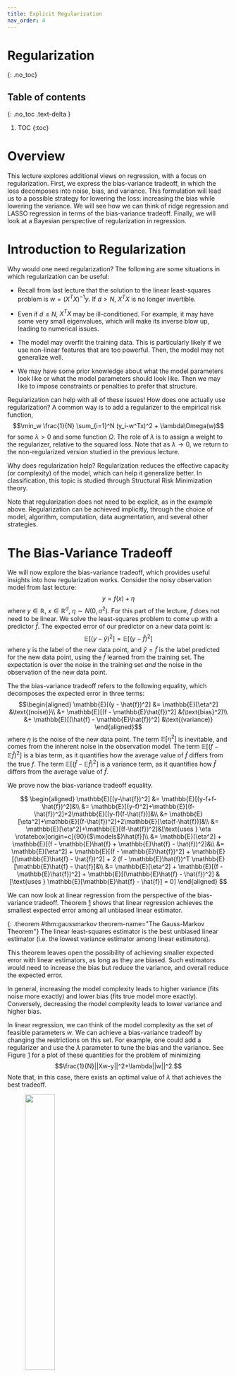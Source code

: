```yaml
---
title: Explicit Regularization
nav_order: 4
---
```

# Regularization
{: .no_toc}
## Table of contents
{: .no_toc .text-delta }

1. TOC
{:toc}

# Overview

This lecture explores additional views on regression, with a focus on
regularization. First, we express the bias-variance tradeoff, in which
the loss decomposes into noise, bias, and variance. This formulation
will lead us to a possible strategy for lowering the loss: increasing
the bias while lowering the variance. We will see how we can think of
ridge regression and LASSO regression in terms of the bias-variance
tradeoff. Finally, we will look at a Bayesian perspective of
regularization in regression.

# Introduction to Regularization

Why would one need regularization? The following are some situations in
which regularization can be useful:

- Recall from last lecture that the solution to the linear least-squares
  problem is $w= (X^TX)^{-1}y$. If $d > N$, $X^TX$ is no longer
  invertible.

- Even if $d \leq N$, $X^TX$ may be ill-conditioned. For example, it may
  have some very small eigenvalues, which will make its inverse blow up,
  leading to numerical issues.

- The model may overfit the training data. This is particularly likely
  if we use non-linear features that are too powerful. Then, the model
  may not generalize well.

- We may have some prior knowledge about what the model parameters look
  like or what the model parameters should look like. Then we may like
  to impose constraints or penalties to prefer that structure.

Regularization can help with all of these issues! How does one actually
use regularization? A common way is to add a regularizer to the
empirical risk function,
$$\min_w \frac{1}{N} \sum_{i=1}^N (y_i-w^Tx)^2 + \lambda\Omega(w)$$ for
some $\lambda > 0$ and some function $\Omega$. The role of $\lambda$ is
to assign a weight to the regularizer, relative to the squared loss.
Note that as $\lambda \to 0$, we return to the non-regularized version
studied in the previous lecture.

Why does regularization help? Regularization reduces the effective
capacity (or complexity) of the model, which can help it generalize
better. In classification, this topic is studied through Structural Risk
Minimization theory.

Note that regularization does not need to be explicit, as in the example
above. Regularization can be achieved implicitly, through the choice of
model, algorithm, computation, data augmentation, and several other
strategies.

# The Bias-Variance Tradeoff

We will now explore the bias-variance tradeoff, which provides useful
insights into how regularization works. Consider the noisy observation
model from last lecture: $$y = f(x)+\eta$$ where $y \in \mathbb{R}$,
$x \in \mathbb{R}^d$, $\eta \sim N(0, \sigma^2)$. For this part of the
lecture, $f$ does not need to be linear. We solve the least-squares
problem to come up with a predictor $\hat{f}$. The expected error of our
predictor on a new data point is:
$$\mathbb{E}[(y-\hat{y})^2]=\mathbb{E}[(y-\hat{f})^2]$$ where $y$ is the
label of the new data point, and $\hat{y} = \hat{f}$ is the label
predicted for the new data point, using the $\hat{f}$ learned from the
training set. The expectation is over the noise in the training set
*and* the noise in the observation of the new data point.

The the bias-variance tradeoff refers to the following equality, which
decomposes the expected error in three terms: $$\begin{aligned}
\mathbb{E}[(y - \hat{f})^2]
&= \mathbb{E}[\eta^2] &\text{(noise)}\\
&+ \mathbb{E}[(f - \mathbb{E}\hat{f})^2] &(\text{bias}^2)\\
&+ \mathbb{E}[(\hat{f} - \mathbb{E}\hat{f})^2] &\text{(variance)}
\end{aligned}$$ where $\eta$ is the noise of the new data point. The
term $\mathbb{E}[\eta^2]$ is inevitable, and comes from the inherent
noise in the observation model. The term
$\mathbb{E}[(f-\mathbb{E}\hat{f})^2]$ is a bias term, as it quantifies
how the average value of $\hat{f}$ differs from the true $f$. The term
$\mathbb{E}[(\hat{f}-\mathbb{E}\hat{f})^2]$ is a variance term, as it
quantifies how $\hat{f}$ differs from the average value of $\hat{f}$.

We prove now the bias-variance tradeoff equality.

$$
\begin{aligned}
\mathbb{E}[(y-\hat{f})^2]
&= \mathbb{E}[(y-f+f-\hat{f})^2]&\\
&= \mathbb{E}[(y-f)^2]+\mathbb{E}[(f-\hat{f})^2]+2\mathbb{E}[(y-f)(f-\hat{f})]&\\
&= \mathbb{E}[\eta^2]+\mathbb{E}[(f-\hat{f})^2]+2\mathbb{E}[\eta(f-\hat{f})]&\\
&= \mathbb{E}[\eta^2]+\mathbb{E}[(f-\hat{f})^2]&[\text{uses } \eta \rotatebox[origin=c]{90}{$\models$}\hat{f}]\\
&= \mathbb{E}[\eta^2] + \mathbb{E}[(f - \mathbb{E}\hat{f} + \mathbb{E}\hat{f} - \hat{f})^2]&\\
&= \mathbb{E}[\eta^2] + \mathbb{E}[(f - \mathbb{E}\hat{f})^2] + \mathbb{E}[(\mathbb{E}\hat{f} - \hat{f})^2] + 2 (f - \mathbb{E}\hat{f})^T \mathbb{E}[\mathbb{E}\hat{f} - \hat{f}]&\\
&= \mathbb{E}[\eta^2] + \mathbb{E}[(f - \mathbb{E}\hat{f})^2] + \mathbb{E}[(\mathbb{E}\hat{f} - \hat{f})^2] & [\text{uses } \mathbb{E}[\mathbb{E}\hat{f} - \hat{f}] = 0]
\end{aligned}
$$

We can now look at linear regression from the perspective of the
bias-variance tradeoff. Theorem
<a href="#thm:gaussmarkov" data-reference-type="ref"
data-reference="thm:gaussmarkov">1</a> shows that linear regression
achieves the smallest expected error among all unbiased linear
estimator.

{: .theorem #thm:gaussmarkov theorem-name="The Gauss-Markov Theorem"}
The linear least-squares
estimator is the best unbiased linear estimator (i.e. the lowest
variance estimator among linear estimators).

This theorem leaves open the possibility of achieving smaller expected
error with linear estimators, as long as they are biased. Such
estimators would need to increase the bias but reduce the variance, and
overall reduce the expected error.

In general, increasing the model complexity leads to higher variance
(fits noise more exactly) and lower bias (fits true model more exactly).
Conversely, decreasing the model complexity leads to lower variance and
higher bias.

In linear regression, we can think of the model complexity as the set of
feasible parameters $w$. We can achieve a bias-variance tradeoff by
changing the restrictions on this set. For example, one could add a
regularizer and use the $\lambda$ parameter to tune the bias and the
variance. See Figure
<a href="#fig:bias_variance" data-reference-type="ref"
data-reference="fig:bias_variance">1</a> for a plot of these quantities
for the problem of minimizing $$\frac{1}{N}||Xw-y||^2+\lambda||w||^2.$$
Note that, in this case, there exists an optimal value of $\lambda$ that
achieves the best tradeoff.

<figure id="fig:bias_variance">
<img src="./bias_variance.png"
style="width:40.0%" />
<figcaption>Plot of squared bias and variance, together with their sum.
Also shown is the average test set error for a test data set size of
1000 points. The minimum value of <span
class="math inline">(bias)<sup>2</sup> + variance </span> occurs around
<span class="math inline">ln <em>λ</em> = 0.31</span>, which is close to
the value that gives the minimum error on the test data. Source: Figure
3.6 in <span class="citation"
data-cites="bishop2006pattern"></span>.</figcaption>
</figure>

# Ridge Regression and The Bias-Variance Tradeoff

We will now show that ridge regression, which uses an $l_2$ regularizer,
is biased. Then, we will compute the bias and variance terms for the
more general case of kernel ridge regression.

Recall that in ridge regression the objective is
$$\min_w \frac{1}{N} \sum_{i=1}^N (y_i - w^T x_i)^2 + \lambda ||w||^2$$
and the corresponding solution is
$$w = (X^T X + N \lambda I)^{-1}X^T y.$$ Note that the term
$N\lambda I$, added by the regularizer, makes $X^T X + N \lambda I$
invertible, because it increases all the eigenvalues of the positive
semidefinite matrix $X^TX$ by $N \lambda$. This effect was the original
motivation for ridge regression in .

We will now prove that the ridge regression solution is biased. For ease
of notation, let $M = X^TX$. We have: $$\begin{aligned}
w &= (M + N\lambda I)^{-1}X^T y\\
&= [M(I+N\lambda M^{-1})]^{-1}M[M^{-1}X^T y]\\
&= (I + N \lambda M^{-1})^{-1}M^{-1}M w_{ls}\\
&= (I + N \lambda M^{-1})^{-1} w_{ls}
\end{aligned}$$ where $w_{ls}$ is the least-squares solution (without
regularization). What remains to prove is that the least-squares
solution is unbiased; i.e. that $\mathbb{E}[w_{ls}]= w_{true}$. (Recall
that we are using the observation model $y=Xw_{true}+\eta$.) This
clearly implies that $\mathbb{E}[w] \neq w_{true}$ for any
$\lambda > 0$. We have: $$\begin{aligned}
\mathbb{E}[w_{ls}]
&= \mathbb{E}[(X^TX)^{-1}X^Ty]&\\
&= \mathbb{E}[(X^TX)^{-1}X^T(Xw_{true}+\eta)]&\\
&= (X^TX)^{-1}X^TXw_{true}+\mathbb{E}[(X^TX)^{-1}X^T\eta]&\\
&= (X^TX)^{-1}X^TXw_{true}&\\
&= w_{true}.
\end{aligned}$$

<div class="center">

</div>

We will now look at kernel ridge regression and write the bias and
variance in a closed form. In this case, the observation model over $N$
data points is
$$y = w^T \phi(x) + \epsilon, \qquad \epsilon \sim N(0, C)$$ where
$y \in \mathbb{R}^N$, $\epsilon \in \mathbb{R}^N$. Note that the noise
can be correlated. Let $z = \mathbb{E}[y]$ and
$\hat{z} = K(K+N\lambda I)^{-1}y$. Note that $\hat{z}$ is the prediction
made on these points using the kernelized least-squares estimator. Then
the expected error minus the noise component is:

$$\begin{aligned}
\frac{1}{N}\mathbb{E}[||z-\hat{z}||^2]
&= \frac{1}{N}\mathbb{E}[||z-\mathbb{E}\hat{z}||^2] + \frac{1}{N} \mathbb{E}[||\mathbb{E}\hat{z} - \hat{z}||^2] + \frac{1}{N} (z-\mathbb{E}\hat{z})^T\mathbb{E}[\mathbb{E}\hat{z} - \hat{z}]\\
&= \frac{1}{N}\mathbb{E}[||z-\mathbb{E}\hat{z}||^2] + \frac{1}{N} \mathbb{E}[||\mathbb{E}\hat{z} - \hat{z}||^2]\\
&= \frac{1}{N} ||z-\mathbb{E}\hat{z}||^2 + \frac{1}{N} \operatorname{trace}[ \operatorname{var}(\hat{z})]\\
&= \frac{1}{N} ||(I-K(K+N\lambda I)^{-1})z||^2 + \frac{1}{N} \operatorname{trace}[\operatorname{var} (K(K+N\lambda I)^{-1}y)]\\
&= \frac{1}{N} ||((K+N\lambda I)(K+N\lambda I)^{-1} - K(K+N\lambda I)^{-1})z||^2 \\
&\qquad + \frac{1}{N} \operatorname{trace}[(K(K+N\lambda I)^{-1}) \operatorname{var}(y) (K(K+N\lambda I)^{-1})^T]\\
&= \frac{1}{N} ||N\lambda (K+N\lambda I)^{-1}z||^2 + \frac{1}{N} \operatorname{trace} [C (K+N\lambda I)^{-1}K^2(K+N\lambda I)^{-1}]\\
&= N \lambda^2 z^T (K+N\lambda I)^{-2} z + \frac{1}{N} \operatorname{trace} [C (K+N\lambda I)^{-1}K^2(K+N\lambda I)^{-1}]
\end{aligned}$$

Then the bias is
$$N \lambda^2 z^T (K+N\lambda I)^{-2} z$$ and the variance is
$$\frac{1}{N} \operatorname{trace}[C (K+N\lambda I)^{-1}K^2(K+N\lambda I)^{-1}].$$

<div class="center">

</div>

<span style="color: cdarkred">**Food for thought:**</span> The paper
shows a setting in which the best error for kernel ridge regression is
obtained by setting $\lambda \approx 0$. See Figure
<a href="#fig:liang_kernel" data-reference-type="ref"
data-reference="fig:liang_kernel">2</a>. Is this a violation of the
bias-variance tradeoff?

<figure id="fig:liang_kernel">
<img src="./liang_rakhlin.png"
style="width:60.0%" />
<figcaption>Kernel Regression on MNIST. Each line represents learning on
a subset of the MNIST data set, in which only two digits are selected.
Source: Figure 1 in <span class="citation"
data-cites="liang2018just"></span>.</figcaption>
</figure>

# LASSO Regression

In general, an $l_p$ regularizer leads to the objective
$$\min_w \frac{1}{N} \sum_{i=1}^N (y_i - w^Tx_i)^2 + \lambda ||w||_p^p.$$
For $p=2$, we get ridge regression. For $p=1$, we get LASSO.

Note that there are many other choices of regularizer; these include the
nuclear norm, the atomic norm, and many others.

<span style="color: cdarkred">**Food for thought:**</span> Which
regularizer should we use? When? Why?

LASSO stands for Least Absolute Shrinkage and Selection Operator. LASSO
performs automatic selection of relevant features in the data, by
encouraging sparsity in the weight vector $w$. LASSO is useful when
there is a large number of features that capture a complex model, but
the data is limited and does not allow using all these features
meaningfully. Ridge regression typically assigns some non-zero weight to
each feature. In contrast, LASSO tries to choose the sparsest weight
vectors.

As a simple example of the effect of the $l_1$ norm, consider the
one-dimensional objective $\min_w (y-w)^2$. With $l_2$ regularization,
we get:
$$\mathop{\mathrm{argmin}}_w (y-w)^2 + \lambda w^2 = \frac{y}{1+\lambda}.$$
In contrast, with $l_1$ regularization, we get:
$$\mathop{\mathrm{argmin}}_w (y-w)^2 + \lambda |w| = \begin{cases}
y-\frac{\lambda}{2} & \text{if } y > \frac{\lambda}{2}\\
y+\frac{\lambda}{2} & \text{if } y < -\frac{\lambda}{2}\\
0 & \text{if } y \in \left[-\frac{\lambda}{2}, \frac{\lambda}{2}\right]
\end{cases}$$ So LASSO performs “thresholding”, such that the smallest
values are pushed to zero. Because of this property, it is widely used
to obtain sparse solutions.

# Bayesian View on Regression

Recall that so far we have been modeling $\mathbb{P}(Y|X=x)$ directly,
assuming a linear model with noise. The model we used most often was
$$y = w^Tx + \eta, \qquad \eta \sim N(0,\sigma^2).$$ Let us try to find
the maximum likelihood estimator of $w$ for this model. Suppose we are
given training data $S=\{(x_1, y_1), ..., (x_N, y_N)\}$, where
$x\in \mathbb{R}^d$, $y\in\mathbb{R}$. Then we have: $$\begin{aligned}
w &= \mathop{\mathrm{argmax}}_w \prod_{i=1}^N \mathbb{P}(y_i|x_i,w)
= \mathop{\mathrm{argmax}}_w \sum_{i=1}^N \log \mathbb{P}(y_i|x_i,w)\\
&= \mathop{\mathrm{argmax}}_w -\sum_{i=1}^N (y_i - w^T x_i)^2
= \mathop{\mathrm{argmin}}_w \sum_{i=1}^N (y_i - w^T x_i)^2
\end{aligned}$$ where we used the pdf of the Gaussian and ignored terms
that did not depend on $w$. Note that this is the same as the
least-squares problem!

<div class="center">

</div>

Because maximum likelihood estimation can suffer from overfitting, a
general question is: how can we encode “prior knowledge or preference”
for the model parameters? Previously, we used regularization. Now, we
will consider an alternative concept.

Instead of only modeling $\mathbb{P}(Y|X=x)$, we will now “integrate”
over the entire family of linear models, incorporating some prior
knowledge we may have (or we may wish to enforce) on the parameters. We
will model a prior distribution over the parameters, and use it to
compute a posterior distribution over the parameters:
$$\mathbb{P}(\rm{parameters}|\rm{data}) \propto \mathbb{P}(\rm{data}|\rm{parameters}) \times \mathbb{P}(\rm{parameters}).$$
Suppose again we have the data $S=\{(x_1, y_1), ..., (x_N, y_N)\}$. We
assume the following model:
$$\mathbb{P}(S|w) \propto \exp\left(- \frac{1}{2\sigma^2} ||y-Xw||^2\right)$$
$$\mathbb{P}(w) \propto \exp\left(-\frac{1}{2} (w-\mu_0)^T S_0^{-1} (w-\mu_0)\right)$$
The form for $\mathbb{P}(S|w)$ is obtained by assuming
$\mathbb{P}(Y|X=x)$ is modeled as $N(w^Tx, \sigma^2)$, which is the same
as before. The important difference is that now we are assuming a
probability distribution over $w$.

With these assumptions, we can now compute the posterior distribution
over the model parameters: $$\begin{aligned}
\mathbb{P}(w|S)
&\propto \exp\left(- \frac{1}{2\sigma^2} ||y-Xw||^2\right) \exp\left(-\frac{1}{2} (w-\mu_0)^T S_0^{-1} (w-\mu_0)\right)\\
&\propto \exp\left(- \frac{1}{2\sigma^2} ||y-Xw||^2-\frac{1}{2} (w-\mu_0)^T S_0^{-1} (w-\mu_0)\right)\\
&\propto \exp\left( -\frac{1}{2} w^T J w + h^T w \right)
\end{aligned}$$ for the choice of $J$ and $h$ as:
$$J = S_0^{-1} + \sigma^{-2}X^TX$$
$$h = S_0^{-1}\mu_0 + \sigma^{-2}y^TX.$$

<div class="center">

</div>

If we want to convert back to the form of a multivariate Gaussian, we
get that $\mathbb{P}(w|S)$ is a multivariate Gaussian with mean $\mu_N$
and covariance matrix $S_N$, where:
$$S_N^{-1} = S_0^{-1} + \sigma^{-2} X^TX$$
$$\mu_N = S_N(S_0^{-1}\mu_0 + \sigma^{-2}y^T X).$$

As an example, let $\mu_0=0$, $S_0=s^2I$. Then:
$$S_N^{-1} = s^{-2}I+\sigma^{-2}X^TX$$
$$\mu_N = \left(\frac{\sigma^2}{s^2}I + X^TX\right)^{-1}y^TX$$ The
corresponding log-posterior for this choice of $\mu_0$ and $S_0$ is:
$$\log \mathbb{P}(w|S) = - \frac{1}{2\sigma^2}||y-Xw||^2-\frac{1}{2s^2}w^Tw + \rm{const}.$$
Therefore, maximizing the posterior is the same as solving ridge
regression! Therefore, a Gaussian prior on $w$ leads to ridge
regression. Other choices of priors on $w$ will lead to other forms of
regularized regression (e.g. a Laplace prior will lead to LASSO).

We have seen that a prior distribution on $w$ leads to a posterior
distribution over $w$. In addition, this framework provides a predictive
distribution for a new data point $x$. We can compute: $$\begin{aligned}
\mathbb{P}(y|x, S) = \int_w \mathbb{P}(y|x,w) \mathbb{P}(w|S) dw.
\end{aligned}$$

<div class="center">

</div>

<div class="center">

</div>

This allows us, for example, not only to predict, but to give a level of
confidence for our predictions.

## An Experiment

We will show now experimentally how the distribution of $w$ is updated
in a simple setting. This example is taken from §3 in . Let $x_i$ be
sampled uniformly in $[-1, 1]$. Let $y_i = a_0 + a_1 x_i + \epsilon_i$,
where $a_0 = -0.3$, $a_1 = 0.5$, $\epsilon_i \sim N(0, 0.2^2)$. We
consider the weight vector $w=(w_0, w_1)^T$ with prior distribution
$w \sim N(0, 0.5I)$. Then, Figure
<a href="#fig:bayes_regression" data-reference-type="ref"
data-reference="fig:bayes_regression">3</a> shows the distribution on
$w$ and six sample lines drawn from it after $0$ samples (i.e. prior),
$1$ sample, $2$ samples, and $20$ samples.

<figure id="fig:bayes_regression">

<figcaption>The distribution on <span
class="math inline"><em>w</em></span> (left side) and six samples drawn
from it (right side) after (a) <span class="math inline">0</span>
samples (b) <span class="math inline">1</span> sample (c) <span
class="math inline">2</span> samples (d) <span
class="math inline">20</span> samples. White cross in the left side
corresponds to the true values of <span
class="math inline"><em>a</em><sub>0</sub></span> and <span
class="math inline"><em>a</em><sub>1</sub></span>. Blue dots in the
right side correspond to samples. Source: Figure 3.7 in <span
class="citation" data-cites="bishop2006pattern"></span>.</figcaption>
</figure>

<span style="color: cdarkred">**Extra reading:**</span>

- Detailed notes on linear regression:  
  <https://www.fm.mathematik.uni-muenchen.de/teaching/teaching_ws1213/lectures/regression/notes.pdf>.

- §3 in .

- Lecture slides on ridge versus LASSO regression:  
  <http://statweb.stanford.edu/~tibs/sta305files/Rudyregularization.pdf>

- Sections on regression and LASSO in .
